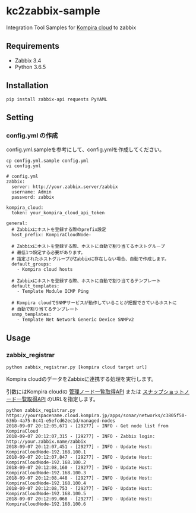 # kc2zabbix-sample
Integration Tool Samples for [Kompira cloud](https://cloud.kompira.jp/) to zabbix

## Requirements
- Zabbix 3.4
- Python 3.6.5


## Installation

```
pip install zabbix-api requests PyYAML
```

## Setting

### config.yml の作成

config.yml.sampleを参考にして、config.ymlを作成してください。

```
cp config.yml.sample config.yml
vi config.yml
```

```
# config.yml
zabbix:
  server: http://your.zabbix.server/zabbix
  username: Admin
  password: zabbix

kompira_cloud:
  token: your_kompira_cloud_api_token

general:
  # Zabbixにホストを登録する際のprefix設定
  host_prefix: KompiraCloudNode-

  # Zabbixにホストを登録する際、ホストに自動で割り当てるホストグループ
  # 最低1つ設定する必要があります。
  # 指定されたホストグループがZabbixに存在しない場合、自動で作成します。
  default_groups:
    - Kompira cloud hosts

  # Zabbixにホストを登録する際、ホストに自動で割り当てるテンプレート
  default_templates:
    - Template Module ICMP Ping

  # Kompira cloudでSNMPサービスが動作していることが把握できているホストに
  # 自動で割り当てるテンプレート
  snmp_templates:
    - Template Net Network Generic Device SNMPv2
```

## Usage

### zabbix_registrar


```
python zabbix_registrar.py [kompira cloud target url]
```

Kompira cloudのデータをZabbixに連携する処理を実行します。

引数にはKompira cloudの [管理ノード一覧取得API](https://cloud.kompira.jp/docs/apidoc/#/sonar/get_api_apps_sonar_networks__networkId__managed_nodes__managedNodeId_) または [スナップショットノード一覧取得API](https://cloud.kompira.jp/docs/apidoc/#/sonar/get_api_apps_sonar_networks__networkId__snapshots__snapshotId__nodes) のURLを指定します。


```
python zabbix_registrar.py https://yourspacename.cloud.kompira.jp/apps/sonar/networks/c3805f50-636b-4a75-8c41-e5efcd62ec1d/managed-nodes
2018-09-07 20:12:05,671 - [29277] - INFO - Get node list from KompiraCloud
2018-09-07 20:12:07,315 - [29277] - INFO - Zabbix login: http://your.zabbix.name/zabbix
2018-09-07 20:12:07,451 - [29277] - INFO - Update Host: KompiraCloudNode-192.168.100.1
2018-09-07 20:12:07,847 - [29277] - INFO - Update Host: KompiraCloudNode-192.168.100.2
2018-09-07 20:12:08,160 - [29277] - INFO - Update Host: KompiraCloudNode-192.168.100.3
2018-09-07 20:12:08,448 - [29277] - INFO - Update Host: KompiraCloudNode-192.168.100.4
2018-09-07 20:12:08,753 - [29277] - INFO - Update Host: KompiraCloudNode-192.168.100.5
2018-09-07 20:12:09,068 - [29277] - INFO - Update Host: KompiraCloudNode-192.168.100.6
```
